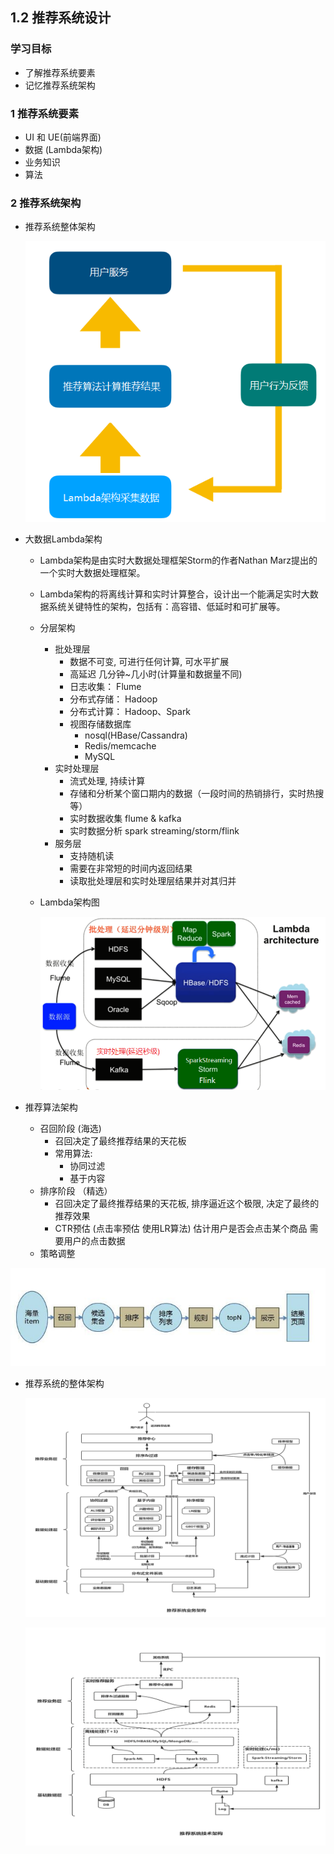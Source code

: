 ## 1.2 推荐系统设计

### 学习目标

- 了解推荐系统要素
- 记忆推荐系统架构

### 1 推荐系统要素

- UI 和 UE(前端界面)
- 数据 (Lambda架构)
- 业务知识
- 算法

### 2 推荐系统架构

- 推荐系统整体架构

  ![](img/%E6%8E%A8%E8%8D%90%E6%B5%81%E7%A8%8B.png)

- 大数据Lambda架构

  - Lambda架构是由实时大数据处理框架Storm的作者Nathan Marz提出的一个实时大数据处理框架。

  - Lambda架构的将离线计算和实时计算整合，设计出一个能满足实时大数据系统关键特性的架构，包括有：高容错、低延时和可扩展等。

  - 分层架构

    - 批处理层
      - 数据不可变, 可进行任何计算, 可水平扩展
      - 高延迟  几分钟~几小时(计算量和数据量不同)
      - 日志收集： Flume
      - 分布式存储： Hadoop
      - 分布式计算： Hadoop、Spark
      - 视图存储数据库
        - nosql(HBase/Cassandra)
        - Redis/memcache
        - MySQL
    - 实时处理层
      - 流式处理, 持续计算
      - 存储和分析某个窗口期内的数据（一段时间的热销排行，实时热搜等）
      - 实时数据收集 flume & kafka
      - 实时数据分析  spark streaming/storm/flink
    - 服务层
      - 支持随机读
      - 需要在非常短的时间内返回结果
      - 读取批处理层和实时处理层结果并对其归并

  - Lambda架构图

    ![](img/lambda3.png)

- 推荐算法架构

  - 召回阶段 (海选)
    - 召回决定了最终推荐结果的天花板
    - 常用算法:
      - 协同过滤
      - 基于内容
  - 排序阶段 （精选）
    - 召回决定了最终推荐结果的天花板, 排序逼近这个极限, 决定了最终的推荐效果
    - CTR预估 (点击率预估 使用LR算法)  估计用户是否会点击某个商品 需要用户的点击数据
  - 策略调整

![](img/recommend7.jpeg)

- 推荐系统的整体架构

  ![](img/rs%E5%9F%BA%E7%A1%80%E4%B8%9A%E5%8A%A1%E6%9E%B6%E6%9E%84.png)

  ![](img/rs%E5%9F%BA%E7%A1%80%E6%8A%80%E6%9C%AF%E6%9E%B6%E6%9E%84.png)

